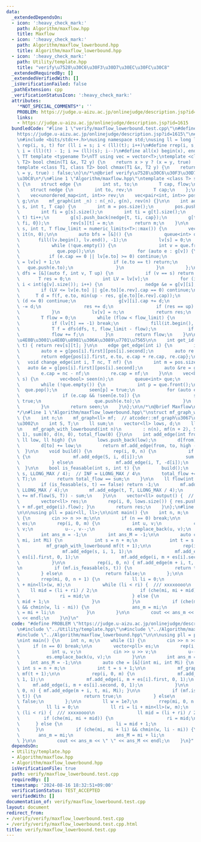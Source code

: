 ```yaml
---
data:
  _extendedDependsOn:
  - icon: ':heavy_check_mark:'
    path: Algorithm/maxflow.hpp
    title: Maxflow
  - icon: ':heavy_check_mark:'
    path: Algorithm/maxflow_lowerbound.hpp
    title: Algorithm/maxflow_lowerbound.hpp
  - icon: ':heavy_check_mark:'
    path: Utility/template.hpp
    title: "verify\u7528\u30C6\u30F3\u30D7\u30EC\u30FC\u30C8"
  _extendedRequiredBy: []
  _extendedVerifiedWith: []
  _isVerificationFailed: false
  _pathExtension: cpp
  _verificationStatusIcon: ':heavy_check_mark:'
  attributes:
    '*NOT_SPECIAL_COMMENTS*': ''
    PROBLEM: https://judge.u-aizu.ac.jp/onlinejudge/description.jsp?id=1615
    links:
    - https://judge.u-aizu.ac.jp/onlinejudge/description.jsp?id=1615
  bundledCode: "#line 1 \"verify/maxflow_lowerbound.test.cpp\"\n#define PROBLEM \"\
    https://judge.u-aizu.ac.jp/onlinejudge/description.jsp?id=1615\"\n#line 1 \"Utility/template.hpp\"\
    \n#include <bits/stdc++.h>\nusing namespace std;\nusing ll = long long;\n#define\
    \ rep(i, s, t) for (ll i = s; i < (ll)(t); i++)\n#define rrep(i, s, t) for (ll\
    \ i = (ll)(t) - 1; i >= (ll)(s); i--)\n#define all(x) begin(x), end(x)\n\n#define\
    \ TT template <typename T>\nTT using vec = vector<T>;\ntemplate <class T1, class\
    \ T2> bool chmin(T1 &x, T2 y) {\n    return x > y ? (x = y, true) : false;\n}\n\
    template <class T1, class T2> bool chmax(T1 &x, T2 y) {\n    return x < y ? (x\
    \ = y, true) : false;\n}\n/*\n@brief verify\u7528\u30C6\u30F3\u30D7\u30EC\u30FC\
    \u30C8\n*/\n#line 1 \"Algorithm/maxflow.hpp\"\ntemplate <class T> struct mf_graph\
    \ {\n    struct edge {\n        int st, to;\n        T cap, flow;\n    };\n\n\
    \    struct nedge {\n        int to, rev;\n        T cap;\n    };\n\n    int n;\n\
    \    vec<unordered_map<int, int>> rev;\n    vec<pair<int, int>> pos;\n    vec<vec<nedge>>\
    \ g;\n\n    mf_graph(int _n) : n(_n), g(n), rev(n) {}\n\n    int add_edge(int\
    \ s, int t, T cap) {\n        int m = pos.size();\n        pos.push_back({s, g[s].size()});\n\
    \        int fi = g[s].size();\n        int ti = g[t].size();\n        if (s ==\
    \ t) ti++;\n        g[s].push_back(nedge{t, ti, cap});\n        g[t].push_back(nedge{s,\
    \ fi, 0});\n        rev[s][t] = m;\n        return m;\n    }\n\n    T flow(int\
    \ s, int t, T flow_limit = numeric_limits<T>::max()) {\n        vec<int> lv(n),\
    \ it(n, 0);\n\n        auto bfs = [&]() {\n            queue<int> que;\n     \
    \       fill(lv.begin(), lv.end(), -1);\n            lv[s] = 0;\n            que.push(s);\n\
    \            while (!que.empty()) {\n                int v = que.front();\n  \
    \              que.pop();\n\n                for (auto e : g[v]) {\n         \
    \           if (e.cap == 0 || lv[e.to] >= 0) continue;\n                    lv[e.to]\
    \ = lv[v] + 1;\n                    if (e.to == t) return;\n                 \
    \   que.push(e.to);\n                }\n            }\n        };\n\n        auto\
    \ dfs = [&](auto f, int v, T up) {\n            if (v == s) return up;\n     \
    \       T res = 0;\n            int LV = lv[v];\n            for (int &i = it[v];\
    \ i < int(g[v].size()); i++) {\n                nedge &e = g[v][i];\n        \
    \        if (LV <= lv[e.to] || g[e.to][e.rev].cap == 0) continue;\n          \
    \      T d = f(f, e.to, min(up - res, g[e.to][e.rev].cap));\n                if\
    \ (d <= 0) continue;\n                g[v][i].cap += d;\n                g[e.to][e.rev].cap\
    \ -= d;\n                res += d;\n                if (res == up) return res;\n\
    \            }\n            lv[v] = n;\n            return res;\n        };\n\n\
    \        T flow = 0;\n        while (flow < flow_limit) {\n            bfs();\n\
    \            if (lv[t] == -1) break;\n            fill(it.begin(), it.end(), 0);\n\
    \            T f = dfs(dfs, t, flow_limit - flow);\n            if (!f) break;\n\
    \            flow += f;\n        }\n        return flow;\n    }\n\n    // \u4EE5\
    \u4E0B\u3001\u4E0D\u8981\u306A\u3089\u7701\u7565\n\n    int get_id(int s, int\
    \ t) { return rev[s][t]; }\n\n    edge get_edge(int i) {\n        int m = pos.size();\n\
    \        auto e = g[pos[i].first][pos[i].second];\n        auto re = g[e.to][e.rev];\n\
    \        return edge{pos[i].first, e.to, e.cap + re.cap, re.cap};\n    }\n\n \
    \   void change_edge(int i, T nc, T nf) {\n        int m = pos.size();\n     \
    \   auto &e = g[pos[i].first][pos[i].second];\n        auto &re = g[e.to][e.rev];\n\
    \        e.cap = nc - nf;\n        re.cap = nf;\n    }\n\n    vec<bool> min_cut(int\
    \ s) {\n        vec<bool> seen(n);\n        queue<int> que;\n        que.push(s);\n\
    \        while (!que.empty()) {\n            int p = que.front();\n          \
    \  que.pop();\n            seen[p] = true;\n            for (auto e : g[p]) {\n\
    \                if (e.cap && !seen[e.to]) {\n                    seen[e.to] =\
    \ true;\n                    que.push(e.to);\n                }\n            }\n\
    \        }\n        return seen;\n    }\n};\n\n/*\n@brief Maxflow\n@docs doc/maxflow.md\n\
    */\n#line 1 \"Algorithm/maxflow_lowerbound.hpp\"\nstruct mf_graph_with_lowerbound\
    \ {\n    int n;\n    mf_graph<ll> mf;  // atcoder::mf_graph\u3067\u3082\u826F\u3044\
    \u3002\n    int S, T;\n    ll sum;\n    vector<ll> lows, d;\n    ll total_flow;\n\
    \n    mf_graph_with_lowerbound(int n)\n        : n(n), mf(n + 2), S(n), T(n +\
    \ 1), sum(0), d(n, 0), total_flow(0) {}\n\n    int add_edge(int from, int to,\
    \ ll low, ll high) {\n        lows.push_back(low);\n        d[from] -= low;\n\
    \        d[to] += low;\n        return mf.add_edge(from, to, high - low);\n  \
    \  }\n\n    void build() {\n        rep(i, 0, n) {\n            if (d[i] > 0)\
    \ {\n                mf.add_edge(S, i, d[i]);\n                sum += d[i];\n\
    \            } else\n                mf.add_edge(i, T, -d[i]);\n        }\n  \
    \  }\n\n    bool is_feasable(int s, int t) {\n        build();\n        mf.add_edge(t,\
    \ s, LLONG_MAX / 4);  // INF = LLONG_MAX / 4\n        total_flow += mf.flow(S,\
    \ T);\n        return total_flow == sum;\n    }\n\n    ll flow(int s, int t) {\n\
    \        if (is_feasable(s, t) == false) return -1;\n        mf.add_edge(S, s,\
    \ LLONG_MAX / 4);\n        mf.add_edge(t, T, LLONG_MAX / 4);\n        return (total_flow\
    \ += mf.flow(S, T)) - sum;\n    }\n\n    vector<ll> output() {  // not verified\n\
    \        vector<ll> res;\n        rep(i, 0, lows.size()) { res.push_back(lows[i]\
    \ + mf.get_edge(i).flow); }\n        return res;\n    }\n};\n#line 5 \"verify/maxflow_lowerbound.test.cpp\"\
    \n\n\nusing pll = pair<ll, ll>;\n\nint main() {\n    int n, m;\n    while (1)\
    \ {\n        cin >> n >> m;\n\n        if (n == 0) break;\n\n        vector<pll>\
    \ es;\n        rep(i, 0, m) {\n            int u, v;\n            cin >> u >>\
    \ v;\n            u--, v--;\n            es.emplace_back(u, v);\n        }\n\n\
    \        int ans_m = -1;\n        int ans_M = -1;\n\n        auto che = [&](int\
    \ mi, int Mi) {\n            int s = n + m;\n            int t = s + 1;\n\n  \
    \          mf_graph_with_lowerbound mf(t + 1);\n\n            rep(i, 0, m) {\n\
    \                mf.add_edge(s, i, 1, 1);\n                mf.add_edge(i, m +\
    \ es[i].first, 0, 1);\n                mf.add_edge(i, m + es[i].second, 0, 1);\n\
    \            }\n\n            rep(i, 0, n) { mf.add_edge(m + i, t, mi, Mi); }\n\
    \n            if (mf.is_feasable(s, t)) {\n                return true;\n    \
    \        } else\n                return false;\n        };\n\n        ll w = 1e7;\n\
    \        rrep(mi, 0, n + 1) {\n            ll li = 0;\n            ll ri = li\
    \ + min<ll>(w, m);\n            while (li < ri) {  /// xxxxoooo\n            \
    \    ll mid = (li + ri) / 2;\n                if (che(mi, mi + mid)) {\n     \
    \               ri = mid;\n                } else {\n                    li =\
    \ mid + 1;\n                }\n            }\n            if (che(mi, mi + li)\
    \ && chmin(w, li - mi)) {\n                ans_m = mi;\n                ans_M\
    \ = mi + li;\n            }\n        }\n\n        cout << ans_m << \" \" << ans_M\
    \ << endl;\n    }\n}\n"
  code: "#define PROBLEM \"https://judge.u-aizu.ac.jp/onlinejudge/description.jsp?id=1615\"\
    \n#include \"../Utility/template.hpp\"\n#include \"../Algorithm/maxflow.hpp\"\n\
    #include \"../Algorithm/maxflow_lowerbound.hpp\"\n\n\nusing pll = pair<ll, ll>;\n\
    \nint main() {\n    int n, m;\n    while (1) {\n        cin >> n >> m;\n\n   \
    \     if (n == 0) break;\n\n        vector<pll> es;\n        rep(i, 0, m) {\n\
    \            int u, v;\n            cin >> u >> v;\n            u--, v--;\n  \
    \          es.emplace_back(u, v);\n        }\n\n        int ans_m = -1;\n    \
    \    int ans_M = -1;\n\n        auto che = [&](int mi, int Mi) {\n           \
    \ int s = n + m;\n            int t = s + 1;\n\n            mf_graph_with_lowerbound\
    \ mf(t + 1);\n\n            rep(i, 0, m) {\n                mf.add_edge(s, i,\
    \ 1, 1);\n                mf.add_edge(i, m + es[i].first, 0, 1);\n           \
    \     mf.add_edge(i, m + es[i].second, 0, 1);\n            }\n\n            rep(i,\
    \ 0, n) { mf.add_edge(m + i, t, mi, Mi); }\n\n            if (mf.is_feasable(s,\
    \ t)) {\n                return true;\n            } else\n                return\
    \ false;\n        };\n\n        ll w = 1e7;\n        rrep(mi, 0, n + 1) {\n  \
    \          ll li = 0;\n            ll ri = li + min<ll>(w, m);\n            while\
    \ (li < ri) {  /// xxxxoooo\n                ll mid = (li + ri) / 2;\n       \
    \         if (che(mi, mi + mid)) {\n                    ri = mid;\n          \
    \      } else {\n                    li = mid + 1;\n                }\n      \
    \      }\n            if (che(mi, mi + li) && chmin(w, li - mi)) {\n         \
    \       ans_m = mi;\n                ans_M = mi + li;\n            }\n       \
    \ }\n\n        cout << ans_m << \" \" << ans_M << endl;\n    }\n}"
  dependsOn:
  - Utility/template.hpp
  - Algorithm/maxflow.hpp
  - Algorithm/maxflow_lowerbound.hpp
  isVerificationFile: true
  path: verify/maxflow_lowerbound.test.cpp
  requiredBy: []
  timestamp: '2024-08-16 18:32:51+09:00'
  verificationStatus: TEST_ACCEPTED
  verifiedWith: []
documentation_of: verify/maxflow_lowerbound.test.cpp
layout: document
redirect_from:
- /verify/verify/maxflow_lowerbound.test.cpp
- /verify/verify/maxflow_lowerbound.test.cpp.html
title: verify/maxflow_lowerbound.test.cpp
---
```

